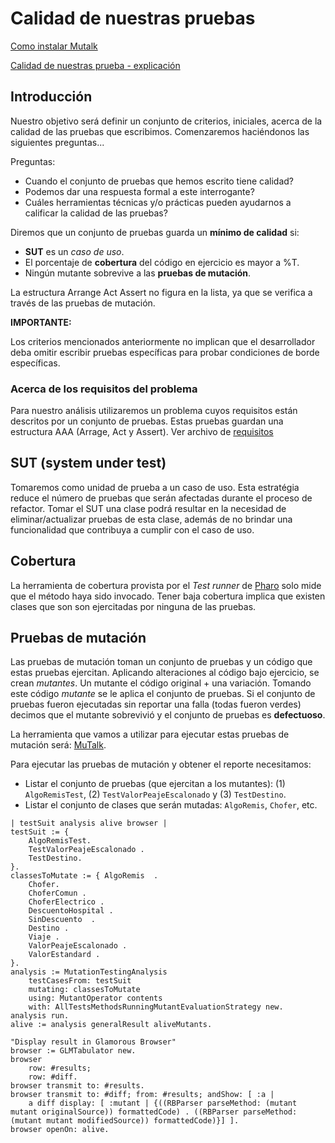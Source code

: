 # Calidad de nuestras pruebas

[Como instalar Mutalk](https://fiubaar-my.sharepoint.com/:v:/g/personal/disanchez_fi_uba_ar/EfkfHHGhfCVJq_Dbkc8yqoEBMvsYBYbPNw8CXOgoaYrPTA?e=grye9E)

[Calidad de nuestras prueba - explicación](https://fiubaar-my.sharepoint.com/:v:/g/personal/disanchez_fi_uba_ar/EVSrPXvRRiNImBWb1MBtrWoBGlq19b-DG5efx3w9JytkZA?e=Ywg6QU)

## Introducción

Nuestro objetivo será definir un conjunto de criterios, iniciales, acerca de la calidad de las pruebas que escribimos. Comenzaremos haciéndonos las siguientes preguntas...

Preguntas:
- Cuando el conjunto de pruebas que hemos escrito tiene calidad? 
- Podemos dar una respuesta formal a este interrogante?
- Cuáles herramientas técnicas y/o prácticas pueden ayudarnos a calificar la calidad de las pruebas?

Diremos que un conjunto de pruebas guarda un **mínimo de calidad** si:

- **SUT** es un *caso de uso*. 
- El porcentaje de **cobertura** del código en ejercicio es mayor a %T.
- Ningún mutante sobrevive a las **pruebas de mutación**.

La estructura Arrange Act Assert no figura en la lista, ya que se verifica a través de las pruebas de mutación. 

**IMPORTANTE:**

Los criterios mencionados anteriormente no implican que el desarrollador deba omitir escribir pruebas específicas para probar condiciones de borde específicas. 

### Acerca de los requisitos del problema

Para nuestro análisis utilizaremos un problema cuyos requisitos están descritos por un conjunto de pruebas. Estas pruebas guardan una estructura AAA (Arrage, Act y Assert). Ver archivo de [requisitos](tests/TP1-Requeriments-Tests.st)

## SUT (system under test)

Tomaremos como unidad de prueba a un caso de uso. Esta estratégia reduce el número de pruebas que serán afectadas durante el proceso de refactor. Tomar el SUT una clase podrá resultar en la necesidad de eliminar/actualizar pruebas de esta clase, además de no brindar una funcionalidad que contribuya a cumplir con el caso de uso. 

## Cobertura

La herramienta de cobertura provista por el *Test runner* de [Pharo](https://pharo.org/) solo mide que el método haya sido invocado. Tener baja cobertura implica que existen clases que son son ejercitadas por ninguna de las pruebas. 

## Pruebas de mutación

Las pruebas de mutación toman un conjunto de pruebas y un código que estas pruebas ejercitan. Aplicando alteraciones al código bajo ejercicio, se crean *mutantes*. Un mutante el código original + una variación. Tomando este código *mutante* se le aplica el conjunto de pruebas. Si el conjunto de pruebas fueron ejecutadas sin reportar una falla (todas fueron verdes) decimos que el mutante sobrevivió y el conjunto de pruebas es **defectuoso**. 

La herramienta que vamos a utilizar para ejecutar estas pruebas de mutación será: [MuTalk](https://github.com/pavel-krivanek/mutalk).

Para ejecutar las pruebas de mutación y obtener el reporte necesitamos:

- Listar el conjunto de pruebas (que ejercitan a los mutantes): (1) `AlgoRemisTest`, (2) `TestValorPeajeEscalonado` y (3) `TestDestino`.
- Listar el conjunto de clases que serán mutadas: `AlgoRemis`, `Chofer`, etc.

```smalltalk
| testSuit analysis alive browser |
testSuit := {
	AlgoRemisTest.
	TestValorPeajeEscalonado .
	TestDestino.
}.
classesToMutate := { AlgoRemis  .
	Chofer.
	ChoferComun .
	ChoferElectrico .
	DescuentoHospital .
	SinDescuento  .
	Destino .
	Viaje .
	ValorPeajeEscalonado .
	ValorEstandard .
}.
analysis := MutationTestingAnalysis
    testCasesFrom: testSuit
    mutating: classesToMutate 
    using: MutantOperator contents
    with: AllTestsMethodsRunningMutantEvaluationStrategy new.
analysis run.
alive := analysis generalResult aliveMutants.

"Display result in Glamorous Browser"
browser := GLMTabulator new.
browser 
	row: #results;
	row: #diff.
browser transmit to: #results.
browser transmit to: #diff; from: #results; andShow: [ :a | 
	a diff display: [ :mutant | {((RBParser parseMethod: (mutant mutant originalSource)) formattedCode) . ((RBParser parseMethod: (mutant mutant modifiedSource)) formattedCode)}] ].
browser openOn: alive.
```
